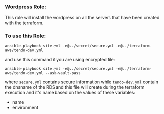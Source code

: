 ### Wordpress Role:

This role will install the wordpress on all the servers that have been created with the terraform.

### To use this Role:
```shell
ansible-playbook site.yml -e@../secret/secure.yml -e@../terraform-aws/tendo-dev.yml
```
and use this command if you are using encrypted file:
```shell
ansible-playbook site.yml -e@../secret/secure.yml -e@../terraform-aws/tendo-dev.yml --ask-vault-pass
```
where `secure.yml` contains secure information while `tendo-dev.yml` contain the dnsname of the RDS and this file will create during the terraform execution and it's name based on the values of these variables:
- name
- environment 
